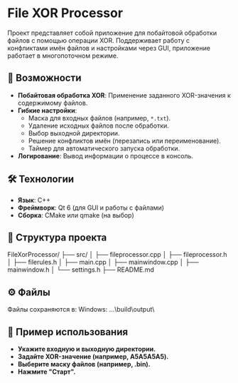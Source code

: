 # File XOR Processor

Проект представляет собой приложение для побайтовой обработки файлов с помощью операции XOR. Поддерживает работу с конфликтами имён файлов и настройками через GUI, приложение работает в многопоточном режиме.

## 📌 Возможности

- **Побайтовая обработка XOR**: Применение заданного XOR-значения к содержимому файлов.
- **Гибкие настройки**:
  - Маска для входных файлов (например, `*.txt`).
  - Удаление исходных файлов после обработки.
  - Выбор выходной директории.
  - Решение конфликтов имён (перезапись или переименование).
  - Таймер для автоматического запуска обработки.
- **Логирование**: Вывод информации о процессе в консоль.

## 🛠 Технологии

- **Язык**: C++
- **Фреймворк**: Qt 6 (для GUI и работы с файлами)
- **Сборка**: CMake или qmake (на выбор)

## 📂 Структура проекта

FileXorProcessor/ 
├── src/ 
│ ├── fileprocessor.cpp 
│ ├── fileprocessor.h 
│ ├── filerules.h 
│ ├── main.cpp 
│ ├── mainwindow.cpp 
│ ├── mainwindow.h 
│ └── settings.h 
├── README.md 

## ⚙️ Файлы

Файлы сохраняются в:
Windows: ...\build\output\

## 📝 Пример использования

- **Укажите входную и выходную директории.**
- **Задайте XOR-значение (например, A5A5A5A5).**
- **Выберите маску файлов (например, .bin).**
- **Нажмите "Старт".**
